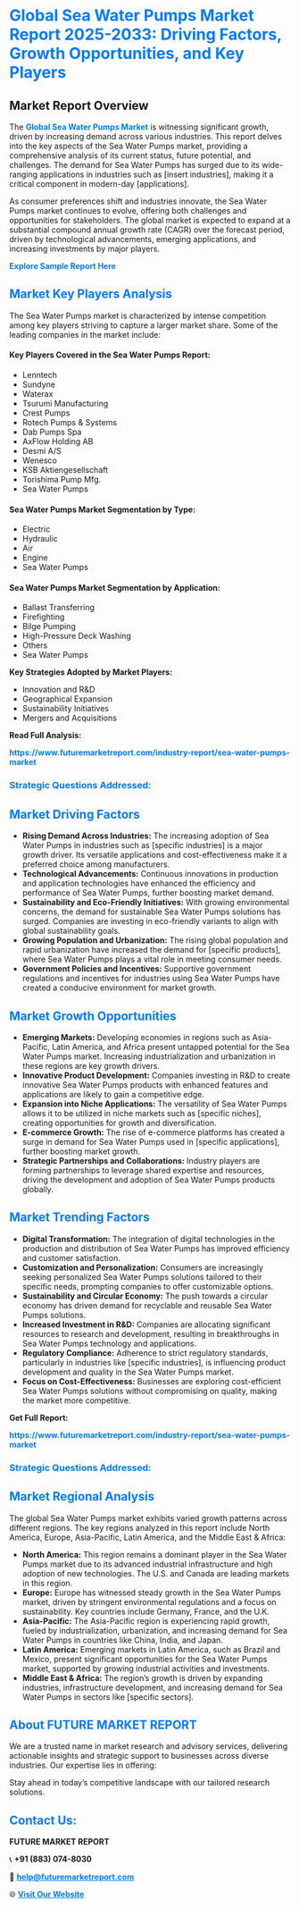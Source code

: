 <h1 style="color: #007BFF;">Global Sea Water Pumps Market Report 2025-2033: Driving Factors, Growth Opportunities, and Key Players</h1>

<section id="overview">
<h2>Market Report Overview</h2>
<p>The <a href="https://www.futuremarketreport.com/industry-report/sea-water-pumps-market" style="color: #007BFF; text-decoration: none;"><strong>Global Sea Water Pumps Market</strong></a> is witnessing significant growth, driven by increasing demand across various industries. This report delves into the key aspects of the Sea Water Pumps market, providing a comprehensive analysis of its current status, future potential, and challenges. The demand for Sea Water Pumps has surged due to its wide-ranging applications in industries such as [insert industries], making it a critical component in modern-day [applications].</p>
<p>As consumer preferences shift and industries innovate, the Sea Water Pumps market continues to evolve, offering both challenges and opportunities for stakeholders. The global market is expected to expand at a substantial compound annual growth rate (CAGR) over the forecast period, driven by technological advancements, emerging applications, and increasing investments by major players.</p>
</section>

<section id="overview">
<p><a href="https://www.futuremarketreport.com/request-sample/reportId=109839" style="color: #007BFF; text-decoration: none;"><strong>Explore Sample Report Here</strong></a></p>
</section>

<section id="key-players">
<h2 style="color: #007BFF;">Market Key Players Analysis</h2>
<p>The Sea Water Pumps market is characterized by intense competition among key players striving to capture a larger market share. Some of the leading companies in the market include:</p>
<h4>Key Players Covered in the Sea Water Pumps Report:</h4>
<ul><li>Lenntech</li><li>Sundyne</li><li>Waterax</li><li>Tsurumi Manufacturing</li><li>Crest Pumps</li><li>Rotech Pumps &amp; Systems</li><li>Dab Pumps Spa</li><li>AxFlow Holding AB</li><li>Desmi A/S</li><li>Wenesco</li><li>KSB Aktiengesellschaft</li><li>Torishima Pump Mfg.</li><li>Sea Water Pumps</li></ul>
<h4>Sea Water Pumps Market Segmentation by Type:</h4>
<ul><li>Electric</li><li>Hydraulic</li><li>Air</li><li>Engine</li><li>Sea Water Pumps</li></ul>

<h4>Sea Water Pumps Market Segmentation by Application:</h4>
<ul><li>Ballast Transferring</li><li>Firefighting</li><li>Bilge Pumping</li><li>High-Pressure Deck Washing</li><li>Others</li><li>Sea Water Pumps</li></ul>
<p><strong>Key Strategies Adopted by Market Players:</strong></p>
<ul>
<li>Innovation and R&D</li>
<li>Geographical Expansion</li>
<li>Sustainability Initiatives</li>
<li>Mergers and Acquisitions</li>
</ul>
</section>

<section>
<p><strong>Read Full Analysis: </strong></p><a href="https://www.futuremarketreport.com/industry-report/sea-water-pumps-market" style="color: #007BFF; text-decoration: none;"><strong>https://www.futuremarketreport.com/industry-report/sea-water-pumps-market</strong></a>
<h3 style="color: #007BFF;">Strategic Questions Addressed:</h3>
</section>

<section id="driving-factors">
<h2 style="color: #007BFF;">Market Driving Factors</h2>
<ul>
<li><strong>Rising Demand Across Industries:</strong> The increasing adoption of Sea Water Pumps in industries such as [specific industries] is a major growth driver. Its versatile applications and cost-effectiveness make it a preferred choice among manufacturers.</li>
<li><strong>Technological Advancements:</strong> Continuous innovations in production and application technologies have enhanced the efficiency and performance of Sea Water Pumps, further boosting market demand.</li>
<li><strong>Sustainability and Eco-Friendly Initiatives:</strong> With growing environmental concerns, the demand for sustainable Sea Water Pumps solutions has surged. Companies are investing in eco-friendly variants to align with global sustainability goals.</li>
<li><strong>Growing Population and Urbanization:</strong> The rising global population and rapid urbanization have increased the demand for [specific products], where Sea Water Pumps plays a vital role in meeting consumer needs.</li>
<li><strong>Government Policies and Incentives:</strong> Supportive government regulations and incentives for industries using Sea Water Pumps have created a conducive environment for market growth.</li>
</ul>
</section>

<section id="growth-opportunities">
<h2 style="color: #007BFF;">Market Growth Opportunities</h2>
<ul>
<li><strong>Emerging Markets:</strong> Developing economies in regions such as Asia-Pacific, Latin America, and Africa present untapped potential for the Sea Water Pumps market. Increasing industrialization and urbanization in these regions are key growth drivers.</li>
<li><strong>Innovative Product Development:</strong> Companies investing in R&D to create innovative Sea Water Pumps products with enhanced features and applications are likely to gain a competitive edge.</li>
<li><strong>Expansion into Niche Applications:</strong> The versatility of Sea Water Pumps allows it to be utilized in niche markets such as [specific niches], creating opportunities for growth and diversification.</li>
<li><strong>E-commerce Growth:</strong> The rise of e-commerce platforms has created a surge in demand for Sea Water Pumps used in [specific applications], further boosting market growth.</li>
<li><strong>Strategic Partnerships and Collaborations:</strong> Industry players are forming partnerships to leverage shared expertise and resources, driving the development and adoption of Sea Water Pumps products globally.</li>
</ul>
</section>

<section id="trending-factors">
<h2 style="color: #007BFF;">Market Trending Factors</h2>
<ul>
<li><strong>Digital Transformation:</strong> The integration of digital technologies in the production and distribution of Sea Water Pumps has improved efficiency and customer satisfaction.</li>
<li><strong>Customization and Personalization:</strong> Consumers are increasingly seeking personalized Sea Water Pumps solutions tailored to their specific needs, prompting companies to offer customizable options.</li>
<li><strong>Sustainability and Circular Economy:</strong> The push towards a circular economy has driven demand for recyclable and reusable Sea Water Pumps solutions.</li>
<li><strong>Increased Investment in R&D:</strong> Companies are allocating significant resources to research and development, resulting in breakthroughs in Sea Water Pumps technology and applications.</li>
<li><strong>Regulatory Compliance:</strong> Adherence to strict regulatory standards, particularly in industries like [specific industries], is influencing product development and quality in the Sea Water Pumps market.</li>
<li><strong>Focus on Cost-Effectiveness:</strong> Businesses are exploring cost-efficient Sea Water Pumps solutions without compromising on quality, making the market more competitive.</li>
</ul>
</section>

<section>
<p><strong>Get Full Report: </strong></p><a href="https://www.futuremarketreport.com/industry-report/sea-water-pumps-market" style="color: #007BFF; text-decoration: none;"><strong>https://www.futuremarketreport.com/industry-report/sea-water-pumps-market</strong></a>
<h3 style="color: #007BFF;">Strategic Questions Addressed:</h3>
</section>


<section id="regional-analysis">
<h2 style="color: #007BFF;">Market Regional Analysis</h2>
<p>The global Sea Water Pumps market exhibits varied growth patterns across different regions. The key regions analyzed in this report include North America, Europe, Asia-Pacific, Latin America, and the Middle East & Africa:</p>
<ul>
<li><strong>North America:</strong> This region remains a dominant player in the Sea Water Pumps market due to its advanced industrial infrastructure and high adoption of new technologies. The U.S. and Canada are leading markets in this region.</li>
<li><strong>Europe:</strong> Europe has witnessed steady growth in the Sea Water Pumps market, driven by stringent environmental regulations and a focus on sustainability. Key countries include Germany, France, and the U.K.</li>
<li><strong>Asia-Pacific:</strong> The Asia-Pacific region is experiencing rapid growth, fueled by industrialization, urbanization, and increasing demand for Sea Water Pumps in countries like China, India, and Japan.</li>
<li><strong>Latin America:</strong> Emerging markets in Latin America, such as Brazil and Mexico, present significant opportunities for the Sea Water Pumps market, supported by growing industrial activities and investments.</li>
<li><strong>Middle East & Africa:</strong> The region’s growth is driven by expanding industries, infrastructure development, and increasing demand for Sea Water Pumps in sectors like [specific sectors].</li>
</ul>
</section>

<footer>
<h2 style="color: #007BFF;">About FUTURE MARKET REPORT</h2>
<p>We are a trusted name in market research and advisory services, delivering actionable insights and strategic support to businesses across diverse industries. Our expertise lies in offering:</p>

<p>Stay ahead in today’s competitive landscape with our tailored research solutions.</p>

<h2 style="color: #007BFF;">Contact Us:</h2>
<p><strong>FUTURE MARKET REPORT</strong></p>
<p>📞 <strong>+91 (883) 074-8030</strong></p>
<p>📧 <strong><a href="mailto:help@futuremarketreport.com" style="color: #007BFF;">help@futuremarketreport.com</a></strong></p>
<p>🌐 <strong><a href="https://www.futuremarketreport.com/" style="color: #007BFF;">Visit Our Website</a></strong></p>
</footer>